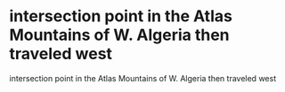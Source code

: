 # intersection point in the Atlas Mountains of W. Algeria then traveled west

intersection point in the Atlas Mountains of W. Algeria then traveled west